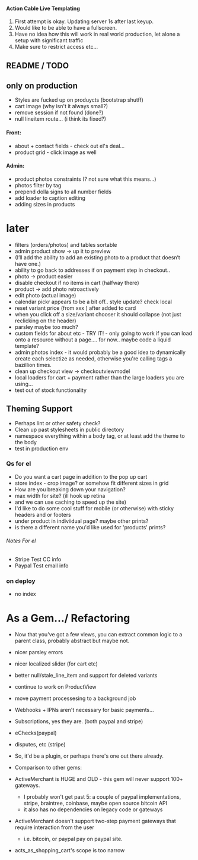 
#### Action Cable Live Templating

1. First attempt is okay.  Updating server 1s after last keyup.
2. Would like to be able to have a fullscreen.
3. Have no idea how this will work in real world production, let alone a setup with significant traffic
4. Make sure to restrict access etc...


## README / TODO
## only on production
- Styles are fucked up on produycts (bootstrap shutff)
- cart image (why isn't it always small?)
- remove session if not found (done?)
- null lineitem route... (i think its fixed?)

#### Front:
- about + contact fields - check out el's deal...
- product grid - click image as well

#### Admin:
- product photos constraints (? not sure what this means...)
- photos filter by tag
- prepend dolla signs to all number fields
- add loader to caption editing
- adding sizes in products
# later
- filters (orders/photos) and tables sortable
- admin product show -> up it to preview
- (I’ll add the ability to add an existing photo to a product that doesn’t have one.)
- ability to go back to addresses if on payment step in checkout..
- photo -> product easier
- disable checkout if no items in cart (halfway there)
- product -> add photo retroactively
- edit photo (actual image)
- calendar pickr appears to be a bit off.. style update?  check local
- reset variant price (from xxx ) after added to card
- when you click off a size/variant chooser it should collapse (not just reclicking on the header)
- parsley maybe too much?
- custom fields for about etc - TRY IT! - only going to work if you can load onto a resource without a page.... for now.. maybe code a liquid template?
- admin photos index - it would probably be a good idea to dynamically create each selectize as needed, otherwise you're calling tags a bazillion times.
- clean up checkout view -> checkoutviewmodel
- local loaders for cart + payment rather than the large loaders you are using...
- test out of stock functionality

## Theming Support 
- Perhaps lint or other safety check?
- Clean up past stylesheets in public directory
- namespace everything within a body tag, or at least add the theme to the body
- test in production env

### Qs for el
- Do you want a cart page in addition to the pop up cart
- store index - crop image?  or somehow fit different sizes in grid
- How are you breaking down your navigation?
- max width for site? (ill hook up retina 
- and we can use caching to speed up the site)
- I'd like to do some cool stuff for mobile (or otherwise) with sticky headers and or footers
- under product in indiviidual page?  maybe other prints?
- is there a different name you'd like used for 'products'  prints?



###### Notes For el
- Stripe Test CC info
- Paypal Test email info


### on deploy
- no index

# As a Gem.../ Refactoring
- Now that you've got a few views, you can extract common logic to a parent class, probably abstract but maybe not.
- nicer parsley errors
- nicer localized slider (for cart etc)
- better null/stale_line_item and support for deleted variants
- continue to work on ProductView
- move payment processesing to a background job 
 
- Webhooks + IPNs aren't necessary for basic payments...
 - Subscriptions, yes they are. (both paypal and stripe)
 - eChecks(paypal)
 - disputes, etc (stripe)
 - So, it'd be a plugin, or perhaps there's one out there already. 
 
- Comparison to other gems:
 - ActiveMerchant is HUGE and OLD - this gem will never support 100+ gateways.  
   - I probably won't get past 5: a couple of paypal implementations, stripe, braintree, coinbase, maybe open source bitcoin API
   - it also has no dependencies on legacy code or gateways
 - ActiveMerchant doesn't support two-step payment gateways that require interaction from the user
   - i.e. bitcoin, or paypal pay on paypal site.

 - acts_as_shopping_cart's scope is too narrow